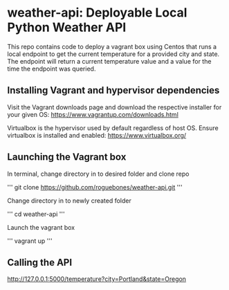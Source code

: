 # weather-api: Deployable Local Python Weather API
This repo contains code to deploy a vagrant box using Centos that runs a local endpoint to get the current temperature for a provided city and state. The endpoint will return a current temperature value and a value for the time the endpoint was queried. 

## Installing Vagrant and hypervisor dependencies

Visit the Vagrant downloads page and download the respective installer for your given OS: https://www.vagrantup.com/downloads.html

Virtualbox is the hypervisor used by default regardless of host OS. Ensure virtualbox is installed and enabled: https://www.virtualbox.org/

## Launching the Vagrant box

In terminal, change directory in to desired folder and clone repo

'''
git clone https://github.com/roguebones/weather-api.git
'''

Change directory in to newly created folder

'''
cd weather-api
'''

Launch the vagrant box

'''
vagrant up
'''

## Calling the API

http://127.0.0.1:5000/temperature?city=Portland&state=Oregon
